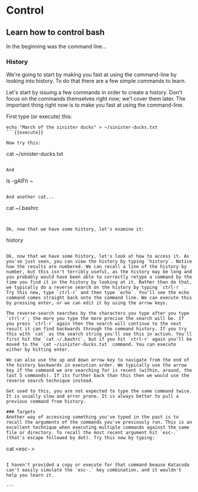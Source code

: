 # Control
## Learn how to control bash

In the beginning was the command line...

### History
We're going to start by making you fast at using the command-line by looking into history. To do that there are a few simple commands to learn.

Let's start by issuing a few commands in order to create a history. Don't focus on the commands themselves right now; we'l cover them later. The important thing right now is to make you fast at using the command-line.

First type (or execute) this:

```
echo "March of the sinister ducks" > ~/sinister-ducks.txt
```{{execute}}

Now try this:

```
cat ~/sinister-ducks.txt
```{{execute}}

And

```
ls -gAlFh ~
```{{execute}}

And another cat...

```
cat ~/.bashrc
```{{execute}}


Ok, now that we have some history, let's examine it:

```
history
```{{execute}}

Ok, now that we have some history, let's look at how to access it. As you've just seen, you can view the history by typing `history`. Notice how the results are numbered. We can recall a line of the history by number, but this isn't terribly useful, as the history may be long and you probably would have been able to correctly retype a command by the time you find it in the history by looking at it. Rather than do that, we typically do a reverse search on the history by typing `ctrl-r `.  Try this now, type `ctrl-r` and then type `echo`. You'll see the echo command comes straight back onto the command line. We can execute this by pressing enter, or we can edit it by using the arrow keys.

The reverse-search searches by the characters you type after you type `ctrl-r`; the more you type the more precise the search will be. If you press `ctrl-r` again then the search will continue to the next result it can find backwards through the command history. If you try this with `cat` as the search string you'll see this in action. You'll first hit the `cat ~/.bashrc`, but if you hit `ctrl-r` again you'll be moved to the `cat ~/sinister-ducks.txt` command. You can execute either by hitting enter.

We can also use the up and down arrow key to navigate from the end of the history backwards in execution order. We typically use the arrow key if the command we are searching for is recent (within, around, the last 5 commands). If its further back than this then we would use the reverse search technique instead.

Get used to this, you are not expected to type the same command twice. It is usually slow and error prone. It is always better to pull a previous command from history.

### Targets
Another way of accessing something you've typed in the past is to recall the arguments of the commands you've previously run. This is an excellent technique when executing multiple commands against the same file or directory. To recall the most recent argument hit `esc-.` (that's escape followed by dot). Try this now by typing:

```
cat <esc-.>
```

I haven't provided a copy or execute for that command beause Katacoda can't easily simulate the `esc-.` key combination, and it wouldn't help you learn it.

---



